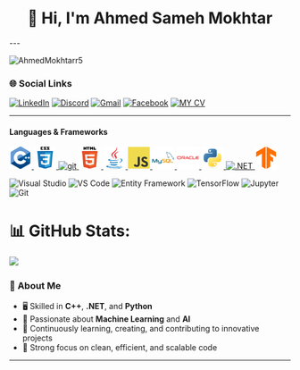  
<h1 align="center">👋 Hi, I'm Ahmed Sameh Mokhtar </h1>
---
<p align="left"> <img src="https://komarev.com/ghpvc/?username=AhmedMokhtarr5&label=Profile%20views&color=0e75b6&style=flat" alt="AhmedMokhtarr5" /> </p>

### 🌐 **Social Links**
[![LinkedIn](https://img.shields.io/badge/LinkedIn-%230077B5.svg?logo=linkedin&logoColor=white)](www.linkedin.com/in/ahmed-sameh-mokhtar-277834243)
[![Discord](https://img.shields.io/badge/Discord-%237289DA.svg?logo=discord&logoColor=white)](http://Discordapp.com/users/707122032256614400)
[![Gmail](https://img.shields.io/badge/Gmail-D14836?logo=gmail&logoColor=white)](mailto:Ahmedsameh1591972@gmail.com)
[![Facebook](https://img.shields.io/badge/Facebook-1877F2?logo=facebook&logoColor=white)]([https://www.facebook.com/your-profile-link](https://www.facebook.com/profile.php?id=100013831753042))
[![MY CV](https://img.shields.io/badge/MY%20CV%20%20%20%20-87CEEB?logoColor=white)](https://drive.google.com/file/d/1C9GTZFLnDU2yT1P5vLiPmqeRopnwQ3q5/view?usp=drive_link)



---


#### **Languages & Frameworks**  
<p align="left">
  <a href="https://www.w3schools.com/cpp/" target="_blank" rel="noreferrer"> <img src="https://raw.githubusercontent.com/devicons/devicon/master/icons/cplusplus/cplusplus-original.svg" alt="cplusplus" width="40" height="40"/> </a>
  <a href="https://www.w3schools.com/css/" target="_blank" rel="noreferrer"> <img src="https://raw.githubusercontent.com/devicons/devicon/master/icons/css3/css3-original-wordmark.svg" alt="css3" width="40" height="40"/> </a>
  <a href="https://git-scm.com/" target="_blank" rel="noreferrer"> <img src="https://www.vectorlogo.zone/logos/git-scm/git-scm-icon.svg" alt="git" width="40" height="40"/> </a>
  <a href="https://www.w3.org/html/" target="_blank" rel="noreferrer"> <img src="https://raw.githubusercontent.com/devicons/devicon/master/icons/html5/html5-original-wordmark.svg" alt="html5" width="40" height="40"/> </a>
  <a href="https://www.java.com" target="_blank" rel="noreferrer"> <img src="https://raw.githubusercontent.com/devicons/devicon/master/icons/java/java-original.svg" alt="java" width="40" height="40"/> </a>
  <a href="https://developer.mozilla.org/en-US/docs/Web/JavaScript" target="_blank" rel="noreferrer"> <img src="https://raw.githubusercontent.com/devicons/devicon/master/icons/javascript/javascript-original.svg" alt="javascript" width="40" height="40"/> </a>
  <a href="https://www.mysql.com/" target="_blank" rel="noreferrer"> <img src="https://raw.githubusercontent.com/devicons/devicon/master/icons/mysql/mysql-original-wordmark.svg" alt="mysql" width="40" height="40"/> </a>
  <a href="https://www.oracle.com/" target="_blank" rel="noreferrer"> <img src="https://raw.githubusercontent.com/devicons/devicon/master/icons/oracle/oracle-original.svg" alt="oracle" width="40" height="40"/> </a>
  <a href="https://www.python.org" target="_blank" rel="noreferrer"> <img src="https://raw.githubusercontent.com/devicons/devicon/master/icons/python/python-original.svg" alt="python" width="40" height="40"/> </a>
  <a href="https://dotnet.microsoft.com/" target="_blank" rel="noreferrer" style="text-align: center;">
  <img src="https://upload.wikimedia.org/wikipedia/commons/e/ee/.NET_Core_Logo.svg" alt=".NET" width="50" height="50"/>
</a>
  <a href="https://www.tensorflow.org/" target="_blank" rel="noreferrer"> <img src="https://raw.githubusercontent.com/devicons/devicon/master/icons/tensorflow/tensorflow-original.svg" alt="tensorflow" width="40" height="40"/> </a>
</p>

![Visual Studio](https://img.shields.io/badge/Visual%20Studio-5C2D91?style=flat&logo=visual-studio&logoColor=white) ![VS Code](https://img.shields.io/badge/VS%20Code-0078d7?style=flat&logo=visual-studio-code&logoColor=white) ![Entity Framework](https://img.shields.io/badge/Entity%20Framework-512BD4?style=flat&logo=.net&logoColor=white) ![TensorFlow](https://img.shields.io/badge/TensorFlow-FF6F00?style=flat&logo=tensorflow&logoColor=white) ![Jupyter](https://img.shields.io/badge/Jupyter-F37626?style=flat&logo=jupyter&logoColor=white) ![Git](https://img.shields.io/badge/Git-F05032?style=flat&logo=git&logoColor=white)


# 📊 GitHub Stats:
![](https://github-readme-stats.vercel.app/api/top-langs/?username=AhmedMokhtarr5&theme=bear&hide_border=false&include_all_commits=true&count_private=false&layout=compact)
### 🚀 **About Me**
- 🖥️ Skilled in **C++**, **.NET**, and **Python**  
- 🤖 Passionate about **Machine Learning** and **AI**  
- 🎯 Continuously learning, creating, and contributing to innovative projects  
- 🔧 Strong focus on clean, efficient, and scalable code  

---


